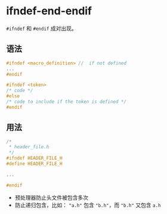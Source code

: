 # ifndef-end-endif

`#ifndef` 和 `#endif` 成对出现。

## 语法

```c
#ifndef <macro_definition> //  if not defined
...
#endif
```

```c
#ifndef <token>
/* code */
#else
/* code to include if the token is defined */
#endif
```

## 用法

```c
/*
 * header_file.h
 */
#ifndef HEADER_FILE_H
#define HEADER_FILE_H

...

#endif
```

* 预处理器防止头文件被包含多次
* 防止递归包含，比如： `"a.h"` 包含 `"b.h"`，而 `"b.h"` 又包含 `a.h`
